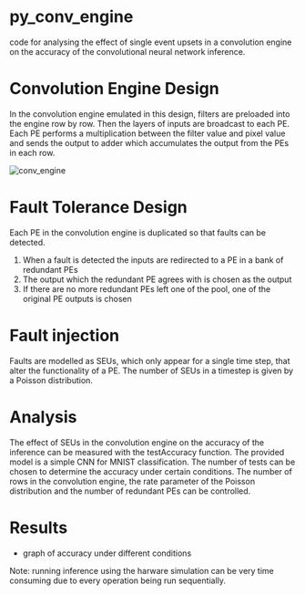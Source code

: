 # py_conv_engine
code for analysing the effect of single event upsets in a convolution engine on the accuracy of the convolutional neural network inference.

# Convolution Engine Design
In the convolution engine emulated in this design, filters are preloaded into the engine row by row. Then the layers of inputs are broadcast to each PE. Each PE performs a multiplication between the filter value and pixel value and sends the output to adder which accumulates the output from the PEs in each row. 

![conv_engine](https://user-images.githubusercontent.com/8210731/145269247-fe16a1ad-f258-41fc-990c-fd52d06e90df.png)

# Fault Tolerance Design 
Each PE in the convolution engine is duplicated so that faults can be detected.
1. When a fault is detected the inputs are redirected to a PE in a bank of redundant PEs
2. The output which the redundant PE agrees with is chosen as the output
3. If there are no more redundant PEs left one of the pool, one of the original PE outputs is chosen

# Fault injection
Faults are modelled as SEUs, which only appear for a single time step, that alter the functionality of a PE. The number of SEUs in a timestep is given by a Poisson distribution.

# Analysis 
The effect of SEUs in the convolution engine on the accuracy of the inference can be measured with the testAccuracy function. The provided model is a simple CNN for MNIST classification. The number of tests can be chosen to determine the accuracy under certain conditions. The number of rows in the convolution engine, the rate parameter of the Poisson distribution and the number of redundant PEs can be controlled.

# Results 
- graph of accuracy under different conditions 

Note: running inference using the harware simulation can be very time consuming due to every operation being run sequentially.
